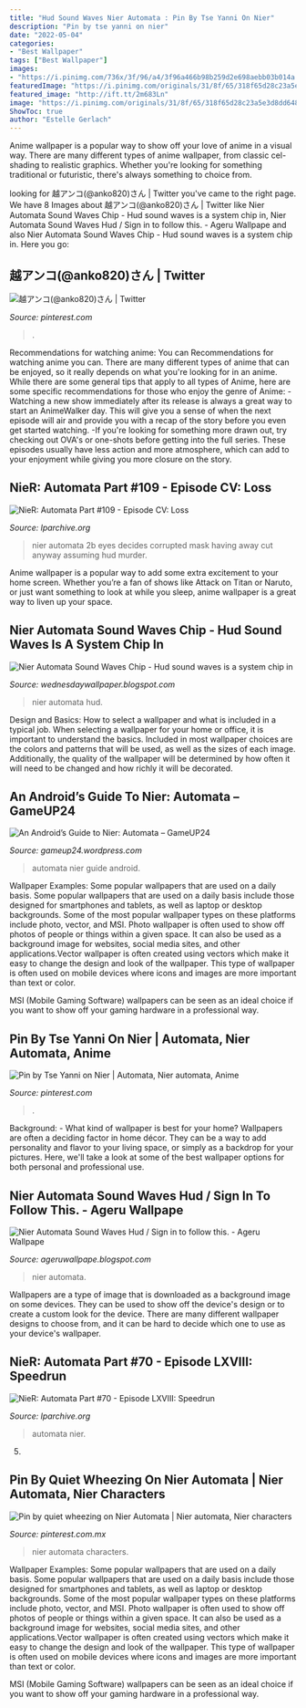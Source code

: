 ```yaml
---
title: "Hud Sound Waves Nier Automata : Pin By Tse Yanni On Nier"
description: "Pin by tse yanni on nier"
date: "2022-05-04"
categories:
- "Best Wallpaper"
tags: ["Best Wallpaper"]
images:
- "https://i.pinimg.com/736x/3f/96/a4/3f96a466b98b259d2e698aebb03b014a.jpg"
featuredImage: "https://i.pinimg.com/originals/31/8f/65/318f65d28c23a5e3d8dd648402c21b96.jpg"
featured_image: "http://ift.tt/2m683Ln"
image: "https://i.pinimg.com/originals/31/8f/65/318f65d28c23a5e3d8dd648402c21b96.jpg"
ShowToc: true
author: "Estelle Gerlach"
---
```



Anime wallpaper is a popular way to show off your love of anime in a visual way. There are many different types of anime wallpaper, from classic cel-shading to realistic graphics. Whether you're looking for something traditional or futuristic, there's always something to choice from.

	

		
looking for 越アンコ(@anko820)さん | Twitter you've came to the right page. We have 8 Images about 越アンコ(@anko820)さん | Twitter like Nier Automata Sound Waves Chip - Hud sound waves is a system chip in, Nier Automata Sound Waves Hud / Sign in to follow this. - Ageru Wallpape and also Nier Automata Sound Waves Chip - Hud sound waves is a system chip in. Here you go:
		
    
## 越アンコ(@anko820)さん | Twitter

<img loading=lazy src="https://i.pinimg.com/474x/3b/19/e4/3b19e46b7f000de23953843ef592af69.jpg" onerror="this.onerror=null;this.src='https://tse4.mm.bing.net/th?id=OIP.5zoDOExdLufdUd00XT15TAAAAA&amp;pid=15.1';" alt="越アンコ(@anko820)さん | Twitter">

_Source: pinterest.com_

>. 

	

Recommendations for watching anime: You can
Recommendations for watching anime you can. There are many different types of anime that can be enjoyed, so it really depends on what you're looking for in an anime. While there are some general tips that apply to all types of Anime, here are some specific recommendations for those who enjoy the genre of Anime: 
-Watching a new show immediately after its release is always a great way to start an AnimeWalker day. This will give you a sense of when the next episode will air and provide you with a recap of the story before you even get started watching. 
-If you're looking for something more drawn out, try checking out OVA's or one-shots before getting into the full series. These episodes usually have less action and more atmosphere, which can add to your enjoyment while giving you more closure on the story.

    
## NieR: Automata Part #109 - Episode CV: Loss

<img loading=lazy src="https://lparchive.org/NieR-Automata/Update 109/63-corruption_(66).jpg" onerror="this.onerror=null;this.src='https://tse2.mm.bing.net/th?id=OIP.OfY2qNVz-f6xF1_FrKIwPwHaEK&amp;pid=15.1';" alt="NieR: Automata Part #109 - Episode CV: Loss">

_Source: lparchive.org_

>nier automata 2b eyes decides corrupted mask having away cut anyway assuming hud murder. 

	

Anime wallpaper is a popular way to add some extra excitement to your home screen. Whether you’re a fan of shows like Attack on Titan or Naruto, or just want something to look at while you sleep, anime wallpaper is a great way to liven up your space.

    
## Nier Automata Sound Waves Chip - Hud Sound Waves Is A System Chip In

<img loading=lazy src="https://lh3.googleusercontent.com/proxy/Rg5PLj4fmV-St9h0PC2qJFHU3WONHoDeRf2kg0kZfoZHVreOIBAGFWbRc-IPS7faZCSjsGz85ibxKIHU5sY4eWByU1Wu60hl8TrxIT9d3LAs--MJPkyFxuPd5oWRXtX_Z1OEPwoUa6fJHJ4Iqh-D1d72v3d24LzFlWN6vukqH8O-sqjEwut-rXCB7-WFy0Zi7VJQDKCvkuYGciuy6WjzPMRefWGsGiCY3_Da=s0-d" onerror="this.onerror=null;this.src='https://tse3.mm.bing.net/th?id=OIP.7QiN6TrDjVI3iepNcBwJDgAAAA&amp;pid=15.1';" alt="Nier Automata Sound Waves Chip - Hud sound waves is a system chip in">

_Source: wednesdaywallpaper.blogspot.com_

>nier automata hud. 

	

Design and Basics: How to select a wallpaper and what is included in a typical job.
When selecting a wallpaper for your home or office, it is important to understand the basics. Included in most wallpaper choices are the colors and patterns that will be used, as well as the sizes of each image. Additionally, the quality of the wallpaper will be determined by how often it will need to be changed and how richly it will be decorated.

    
## An Android’s Guide To Nier: Automata – GameUP24

<img loading=lazy src="http://ift.tt/2m683Ln" onerror="this.onerror=null;this.src='https://tse1.mm.bing.net/th?id=OIP.jLvfg9UB0ATfjDT0Bv67ZwHaCU&amp;pid=15.1';" alt="An Android’s Guide to Nier: Automata – GameUP24">

_Source: gameup24.wordpress.com_

>automata nier guide android. 

	

Wallpaper Examples: Some popular wallpapers that are used on a daily basis.
Some popular wallpapers that are used on a daily basis include those designed for smartphones and tablets, as well as laptop or desktop backgrounds. Some of the most popular wallpaper types on these platforms include photo, vector, and MSI. 
Photo wallpaper is often used to show off photos of people or things within a given space. It can also be used as a background image for websites, social media sites, and other applications.Vector wallpaper is often created using vectors which make it easy to change the design and look of the wallpaper. This type of wallpaper is often used on mobile devices where icons and images are more important than text or color. 

MSI (Mobile Gaming Software) wallpapers can be seen as an ideal choice if you want to show off your gaming hardware in a professional way.

    
## Pin By Tse Yanni On Nier | Automata, Nier Automata, Anime

<img loading=lazy src="https://i.pinimg.com/736x/3f/96/a4/3f96a466b98b259d2e698aebb03b014a.jpg" onerror="this.onerror=null;this.src='https://tse2.mm.bing.net/th?id=OIP.KXe75vTD3jnYrLRc0hJelwHaI2&amp;pid=15.1';" alt="Pin by Tse Yanni on Nier | Automata, Nier automata, Anime">

_Source: pinterest.com_

>. 

	

Background: - What kind of wallpaper is best for your home?
Wallpapers are often a deciding factor in home décor. They can be a way to add personality and flavor to your living space, or simply as a backdrop for your pictures. Here, we'll take a look at some of the best wallpaper options for both personal and professional use.

    
## Nier Automata Sound Waves Hud / Sign In To Follow This. - Ageru Wallpape

<img loading=lazy src="https://nierautomata.wiki.fextralife.com/file/Nier-Automata/Resistance_Supply_Trader_Forest_Zone.jpg?v=1516470379785" onerror="this.onerror=null;this.src='https://tse3.mm.bing.net/th?id=OIP.Uuixx0q2t-eRq5ByU8J8DgHaEK&amp;pid=15.1';" alt="Nier Automata Sound Waves Hud / Sign in to follow this. - Ageru Wallpape">

_Source: ageruwallpape.blogspot.com_

>nier automata. 

	

Wallpapers are a type of image that is downloaded as a background image on some devices. They can be used to show off the device's design or to create a custom look for the device. There are many different wallpaper designs to choose from, and it can be hard to decide which one to use as your device's wallpaper.

    
## NieR: Automata Part #70 - Episode LXVIII: Speedrun

<img loading=lazy src="https://lparchive.org/NieR-Automata/Update 70/26-missionfailed_(35).jpg" onerror="this.onerror=null;this.src='https://tse2.mm.bing.net/th?id=OIP.Ieqm5ygdnOuJUGnSTyfZMwHaEK&amp;pid=15.1';" alt="NieR: Automata Part #70 - Episode LXVIII: Speedrun">

_Source: lparchive.org_

>automata nier. 

	

5.

    
## Pin By Quiet Wheezing On Nier Automata | Nier Automata, Nier Characters

<img loading=lazy src="https://i.pinimg.com/originals/31/8f/65/318f65d28c23a5e3d8dd648402c21b96.jpg" onerror="this.onerror=null;this.src='https://tse1.mm.bing.net/th?id=OIP.JHNtpYn75OSScaJ8NXjtMwHaJ4&amp;pid=15.1';" alt="Pin by quiet wheezing on Nier Automata | Nier automata, Nier characters">

_Source: pinterest.com.mx_

>nier automata characters. 

	

Wallpaper Examples: Some popular wallpapers that are used on a daily basis.
Some popular wallpapers that are used on a daily basis include those designed for smartphones and tablets, as well as laptop or desktop backgrounds. Some of the most popular wallpaper types on these platforms include photo, vector, and MSI. 
Photo wallpaper is often used to show off photos of people or things within a given space. It can also be used as a background image for websites, social media sites, and other applications.Vector wallpaper is often created using vectors which make it easy to change the design and look of the wallpaper. This type of wallpaper is often used on mobile devices where icons and images are more important than text or color. 

MSI (Mobile Gaming Software) wallpapers can be seen as an ideal choice if you want to show off your gaming hardware in a professional way.

